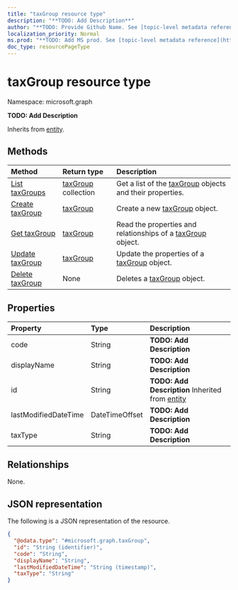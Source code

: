 ```yaml
---
title: "taxGroup resource type"
description: "**TODO: Add Description**"
author: "**TODO: Provide Github Name. See [topic-level metadata reference](https://msgo.azurewebsites.net/add/document/guidelines/metadata.html#topic-level-metadata)**"
localization_priority: Normal
ms.prod: "**TODO: Add MS prod. See [topic-level metadata reference](https://msgo.azurewebsites.net/add/document/guidelines/metadata.html#topic-level-metadata)**"
doc_type: resourcePageType
---
```


# taxGroup resource type

Namespace: microsoft.graph



**TODO: Add Description**


Inherits from [entity](../resources/entity.md).

## Methods
|Method|Return type|Description|
|:---|:---|:---|
|[List taxGroups](../api/taxgroup-list.md)|[taxGroup](../resources/taxgroup.md) collection|Get a list of the [taxGroup](../resources/taxgroup.md) objects and their properties.|
|[Create taxGroup](../api/taxgroup-create.md)|[taxGroup](../resources/taxgroup.md)|Create a new [taxGroup](../resources/taxgroup.md) object.|
|[Get taxGroup](../api/taxgroup-get.md)|[taxGroup](../resources/taxgroup.md)|Read the properties and relationships of a [taxGroup](../resources/taxgroup.md) object.|
|[Update taxGroup](../api/taxgroup-update.md)|[taxGroup](../resources/taxgroup.md)|Update the properties of a [taxGroup](../resources/taxgroup.md) object.|
|[Delete taxGroup](../api/taxgroup-delete.md)|None|Deletes a [taxGroup](../resources/taxgroup.md) object.|

## Properties
|Property|Type|Description|
|:---|:---|:---|
|code|String|**TODO: Add Description**|
|displayName|String|**TODO: Add Description**|
|id|String|**TODO: Add Description** Inherited from [entity](../resources/entity.md)|
|lastModifiedDateTime|DateTimeOffset|**TODO: Add Description**|
|taxType|String|**TODO: Add Description**|

## Relationships
None.

## JSON representation
The following is a JSON representation of the resource.
<!-- {
  "blockType": "resource",
  "keyProperty": "id",
  "@odata.type": "microsoft.graph.taxGroup",
  "baseType": "microsoft.graph.entity",
  "openType": false
}
-->
``` json
{
  "@odata.type": "#microsoft.graph.taxGroup",
  "id": "String (identifier)",
  "code": "String",
  "displayName": "String",
  "lastModifiedDateTime": "String (timestamp)",
  "taxType": "String"
}
```

